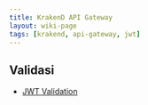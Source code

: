 ```yaml
---
title: KrakenD API Gateway
layout: wiki-page
tags: [krakend, api-gateway, jwt]
---
```


## Validasi
- [JWT Validation](https://www.krakend.io/docs/authorization/jwt-validation/)
